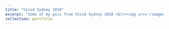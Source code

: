 ```yaml
---
title: "Vivid Sydney 2018"
excerpt: "Some of my pics from Vivid Sydney 2018 <br/><img src='/images/vivid2018/vivid1.jpg'>"
collection: portfolio
---
```

